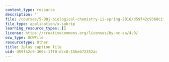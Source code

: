 ```yaml
---
content_type: resource
description: ''
file: /courses/5-08j-biological-chemistry-ii-spring-2016/d59f42c9360c1ff0dcc015beb72352ac_CCbvqDuPr_I.srt
file_type: application/x-subrip
learning_resource_types: []
license: https://creativecommons.org/licenses/by-nc-sa/4.0/
ocw_type: OCWFile
resourcetype: Other
title: 3play caption file
uid: d59f42c9-360c-1ff0-dcc0-15beb72352ac
---
```

